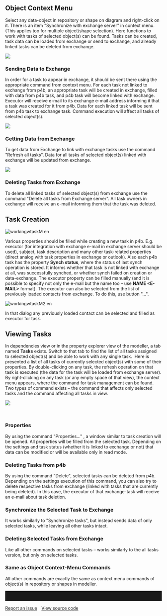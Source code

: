 ## Object Context Menu

Select any data-object in repository or shape on diagram and right-click
on it. There is an item "Synchronize with exchange server" in context
menu. (This applies too for multiple object\\shape selection). Here
functions to work with tasks of selected object(s) can be found. Tasks
can be created, task data can be loaded from exchange or send to
exchange, and already linked tasks can be deleted from exchange.

![](//images.ctfassets.net/utx1h0gfm1om/27op81FPDW0aM2Qw2iKoEY/db240a94bc7a6b86ab0000eb5b7f7043/328851.png)


### Sending Data to Exchange

In order for a task to appear in exchange, it should be sent there using
the appropriate command from context menu. For each task not linked to
exchange from p4b, an appropriate task will be created in exchange,
filled with data from p4b task, and p4b task will become linked with
exchange. Executor will receive e-mail to its exchange e-mail address
informing it that a task was created for it from p4b. Data for each
linked task will be sent from p4b task to exchange task. Command
execution will affect all tasks of selected object(s).

![](//images.ctfassets.net/utx1h0gfm1om/6hi7g5rfa0Y4iguYIE6woo/82292ae0dd494bd2df873845f24b63d9/328865.png)


### Getting Data from Exchange

To get data from Exchange to link with exchange tasks use the command
"Refresh all tasks". Data for all tasks of selected object(s) linked
with exchange will be updated from exchange.

![](//images.ctfassets.net/utx1h0gfm1om/5gPSmHxXkIIOQw4WowSuwW/16f7fa90c623fa2e2c85cb537990ee14/328855.png)

### **Deleting Tasks from Exchange**

To delete all linked tasks of selected object(s) from exchange use the
command "Delete all tasks from Exchange server". All task owners in
exchange will receive an e-mail informing them that the task was
deleted.

## Task Creation

![workingwtaskM en](//images.ctfassets.net/6mz8d8cle1nl/6GWZZUXig99J6Eo4tAXiZF/1825bbb4d536ae860867f9ee727b02ce/workingwtaskM_en.png) 

Various properties should be filled while creating a new task in p4b.
E.g. executor (for integration with exchange e-mail in exchange server
should be used), subject, task description and many other task-related
properties (direct analog with task properties in exchange or outlook).
Also each p4b task has the property **Synch** **status**, where the
status of last synch operation is stored. It informs whether that task
is not linked with exchange at all, was successfully synched, or whether
synch failed on creation or data-exchange. The executor property can be
filled manually (and it is possible to specify not only the e-mail but
the name too – use **NAME &lt;E-MAIL&gt;** format). The executor can
also be selected from the list of previously loaded contacts from
exchange. To do this, use button "...". 

![workingwtaskM2 en](//images.ctfassets.net/6mz8d8cle1nl/4ER6dXmY7LZR2j7J7PCFVi/4fedc1e94bc84b3f35c2c2fb333dd6dd/workingwtaskM2_en.png)

In that dialog any previously
loaded contact can be selected and filled as executor for task.

## Viewing Tasks

In dependencies view or in the property explorer view of the modeller, a
tab named **Tasks** exists. Switch to that tab to find the list of all
tasks assigned to selected object(s) and be able to work with any single
task.  Here is presented a list of all tasks of currently selected
object(s) with some of their properties. By double-clicking on any task,
the refresh operation on that task is executed (the data for the task
will be loaded from exchange server). By right-clicking on any task (or
any empty space of that view), the context menu appears, where the
command for task management can be found. Two types of command exists –
the command that affects only selected tasks and the command affecting
all tasks in view. 

![](//images.ctfassets.net/utx1h0gfm1om/55f7HVyH6oEuwkQQeSoCGW/27df4fce7a03ac8c51f90f7f8510bcb8/328853.png)

 

### Properties

By using the command "Properties…" , a window similar to task creation
will be opened. All properties will be filled from the selected task.
Depending on the settings and task status (whether it is linked to
exchange or not) that data can be modified or will be available only in
read mode.

### Deleting Tasks from p4b

By using the command "Delete", selected tasks can be deleted from p4b.
Depending on the settings execution of this command, you can also try to
delete respective tasks from exchange (linked with tasks that are
currently being deleted). In this case, the executor of that
exchange-task will receive an e-mail about task deletion.

### Synchronize the Selected Task to Exchange

It works similarly to "Synchronize tasks", but instead sends data of
only selected tasks, while leaving all other tasks intact.

### Deleting Selected Tasks from Exchange

Like all other commands on selected tasks – works similarly to the all
tasks version, but only on selected tasks.

### Same as Object Context-Menu Commands

All other commands are exactly the same as context menu commands of
object(s) in repository or shapes in modeller.

<hr style="padding-top:2rem" />
<a href="https://github.com/process4/docs/issues" target="_blank" class="bgw btn btn-primary btn-lg shadow-sm">Report an issue</a>
<a href="https://github.com/process4/docs" target="_blank" class="bgw btn btn-primary btn-lg shadow-sm" style="margin-left:10px;">View source code</a>